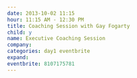 ```yaml
---
date: 2013-10-02 11:15
hour: 11:15 AM - 12:30 PM
title: Coaching Session with Gay Fogarty
child: y
name: Executive Coaching Session
company: 
categories: day1 eventbrite
expand: 
eventbrite: 8107175781
---
```

